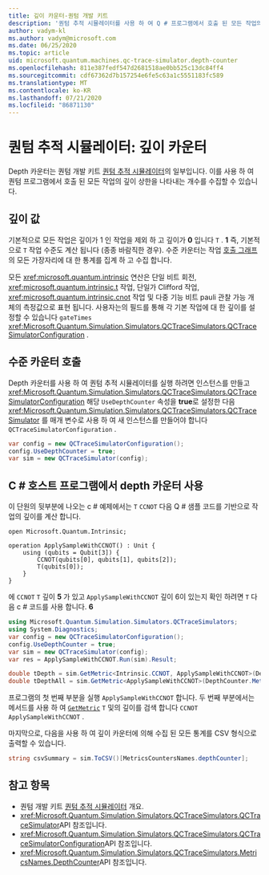 ```yaml
---
title: 깊이 카운터-퀀텀 개발 키트
description: '퀀텀 추적 시뮬레이터를 사용 하 여 Q # 프로그램에서 호출 된 모든 작업의 깊이 수를 수집 하는 Microsoft QDK depth 카운터에 대해 알아봅니다.'
author: vadym-kl
ms.author: vadym@microsoft.com
ms.date: 06/25/2020
ms.topic: article
uid: microsoft.quantum.machines.qc-trace-simulator.depth-counter
ms.openlocfilehash: 811e387fedf547d2681518ae0bb525c13dc84ff4
ms.sourcegitcommit: cdf67362d7b157254e6fe5c63a1c5551183fc589
ms.translationtype: MT
ms.contentlocale: ko-KR
ms.lasthandoff: 07/21/2020
ms.locfileid: "86871130"
---
```

# <a name="quantum-trace-simulator-depth-counter"></a>퀀텀 추적 시뮬레이터: 깊이 카운터

Depth 카운터는 퀀텀 개발 키트 [퀀텀 추적 시뮬레이터](xref:microsoft.quantum.machines.qc-trace-simulator.intro)의 일부입니다.
이를 사용 하 여 퀀텀 프로그램에서 호출 된 모든 작업의 깊이 상한을 나타내는 개수를 수집할 수 있습니다. 

## <a name="depth-values"></a>깊이 값

기본적으로 모든 작업은 깊이가 1 인 작업을 제외 하 고 깊이가 **0** 입니다 `T` . **1** 즉, 기본적으로 `T` 작업 수준도 계산 됩니다 (종종 바람직한 경우). 수준 카운터는 작업 [호출 그래프](https://en.wikipedia.org/wiki/Call_graph)의 모든 가장자리에 대 한 통계를 집계 하 고 수집 합니다.

모든 <xref:microsoft.quantum.intrinsic> 연산은 단일 비트 회전, <xref:microsoft.quantum.intrinsic.t> 작업, 단일가 Clifford 작업, <xref:microsoft.quantum.intrinsic.cnot> 작업 및 다중 기능 비트 pauli 관찰 가능 개체의 측정값으로 표현 됩니다. 사용자는의 필드를 통해 각 기본 작업에 대 한 깊이를 설정할 수 있습니다 `gateTimes` <xref:Microsoft.Quantum.Simulation.Simulators.QCTraceSimulators.QCTraceSimulatorConfiguration> .

## <a name="invoking-the-depth-counter"></a>수준 카운터 호출

Depth 카운터를 사용 하 여 퀀텀 추적 시뮬레이터를 실행 하려면 인스턴스를 만들고 <xref:Microsoft.Quantum.Simulation.Simulators.QCTraceSimulators.QCTraceSimulatorConfiguration> 해당 `UseDepthCounter` 속성을 **true**로 설정한 다음 <xref:Microsoft.Quantum.Simulation.Simulators.QCTraceSimulators.QCTraceSimulator> 를 매개 변수로 사용 하 여 새 인스턴스를 만들어야 합니다 `QCTraceSimulatorConfiguration` . 

```csharp
var config = new QCTraceSimulatorConfiguration();
config.UseDepthCounter = true;
var sim = new QCTraceSimulator(config);
```

## <a name="using-the-depth-counter-in-a-c-host-program"></a>C # 호스트 프로그램에서 depth 카운터 사용

이 단원의 뒷부분에 나오는 c # 예제에서는 `T` `CCNOT` 다음 Q # 샘플 코드를 기반으로 작업의 깊이를 계산 합니다.

```qsharp
open Microsoft.Quantum.Intrinsic;

operation ApplySampleWithCCNOT() : Unit {
    using (qubits = Qubit[3]) {
        CCNOT(qubits[0], qubits[1], qubits[2]);
        T(qubits[0]);
    }
}
```

에 `CCNOT` `T` 깊이 **5** 가 있고 `ApplySampleWithCCNOT` 깊이 6이 있는지 확인 하려면 `T` 다음 c # 코드를 사용 합니다. **6**

```csharp
using Microsoft.Quantum.Simulation.Simulators.QCTraceSimulators;
using System.Diagnostics;
var config = new QCTraceSimulatorConfiguration();
config.UseDepthCounter = true;
var sim = new QCTraceSimulator(config);
var res = ApplySampleWithCCNOT.Run(sim).Result;

double tDepth = sim.GetMetric<Intrinsic.CCNOT, ApplySampleWithCCNOT>(DepthCounter.Metrics.Depth);
double tDepthAll = sim.GetMetric<ApplySampleWithCCNOT>(DepthCounter.Metrics.Depth);
```

프로그램의 첫 번째 부분을 실행 `ApplySampleWithCCNOT` 합니다. 두 번째 부분에서는 메서드를 사용 하 여 [`GetMetric`](https://docs.microsoft.com/dotnet/api/microsoft.quantum.simulation.simulators.qctracesimulators.qctracesimulator.getmetric) `T` 및의 깊이를 검색 합니다 `CCNOT` `ApplySampleWithCCNOT` . 

마지막으로, 다음을 사용 하 여 깊이 카운터에 의해 수집 된 모든 통계를 CSV 형식으로 출력할 수 있습니다.
```csharp
string csvSummary = sim.ToCSV()[MetricsCountersNames.depthCounter];
```

## <a name="see-also"></a>참고 항목

- 퀀텀 개발 키트 [퀀텀 추적 시뮬레이터](xref:microsoft.quantum.machines.qc-trace-simulator.intro) 개요.
- <xref:Microsoft.Quantum.Simulation.Simulators.QCTraceSimulators.QCTraceSimulator>API 참조입니다.
- <xref:Microsoft.Quantum.Simulation.Simulators.QCTraceSimulators.QCTraceSimulatorConfiguration>API 참조입니다.
- <xref:Microsoft.Quantum.Simulation.Simulators.QCTraceSimulators.MetricsNames.DepthCounter>API 참조입니다.

